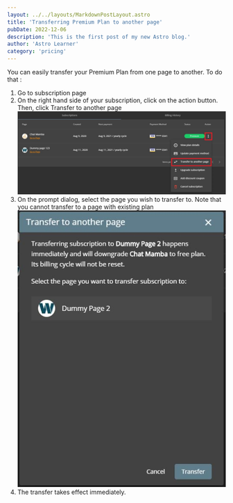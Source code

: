 ```yaml
---
layout: ../../layouts/MarkdownPostLayout.astro
title: 'Transferring Premium Plan to another page'
pubDate: 2022-12-06
description: 'This is the first post of my new Astro blog.'
author: 'Astro Learner'
category: 'pricing'
---
```


You can easily transfer your Premium Plan from one page to another. To do that :

1. Go to subscription page
2. On the right hand side of your subscription, click on the action button. Then, click Transfer to another page
![Some description](/public/kb/transferring-premium-plan-to-another-page/billing-page.jpg)
3. On the prompt dialog, select the page you wish to transfer to. Note that you cannot transfer to a page with existing plan
![Some description](/public/kb/transferring-premium-plan-to-another-page/transfer-plan-dialog.jpg)
4. The transfer takes effect immediately.
